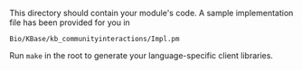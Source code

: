 This directory should contain your module's code.
A sample implementation file has been provided for you in

```Bio/KBase/kb_communityinteractions/Impl.pm```

Run `make` in the root to generate your language-specific client libraries.
